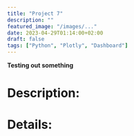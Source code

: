 ```yaml
---
title: "Project 7"
description: ""
featured_image: "/images/..."
date: 2023-04-29T01:14:00+02:00
draft: false
tags: ["Python", "Plotly", "Dashboard"]
---
```

**Testing out something**
# Description:


# Details:
